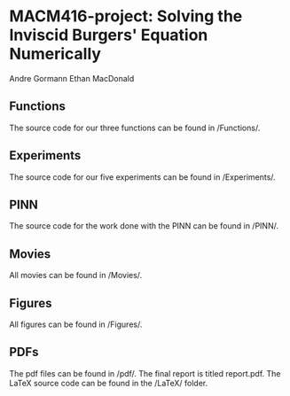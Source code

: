 # MACM416-project: Solving the Inviscid Burgers' Equation Numerically
Andre Gormann
Ethan MacDonald

## Functions
The source code for our three functions can be found in /Functions/.

## Experiments
The source code for our five experiments can be found in /Experiments/.

## PINN
The source code for the work done with the PINN can be found in /PINN/.

## Movies
All movies can be found in /Movies/.

## Figures
All figures can be found in /Figures/.

## PDFs
The pdf files can be found in /pdf/. The final report is titled report.pdf. The LaTeX source code can be found in the /LaTeX/ folder.
